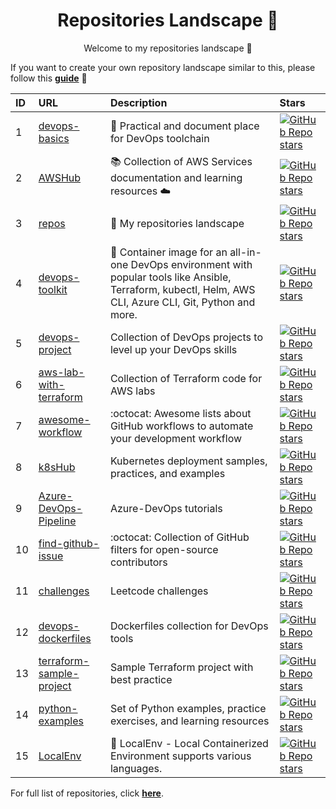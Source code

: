 <h1 align="center">Repositories Landscape 💎</h1>
<p align="center">Welcome to my repositories landscape 👋</p>

If you want to create your own repository landscape similar to this, please follow this [**guide**](./create-repo-landscape.md) 📖


| ID  | URL          | Description                                            | Stars  |
| :-- | :--------------- | :--------------------------------------------- | :------ |
| 1 | <a href="https://github.com/tungbq/devops-basics">devops-basics</a> | 🚀 Practical and document place for DevOps toolchain | <a href="https://github.com/tungbq/devops-basics/stargazers"><img alt="GitHub Repo stars" src="https://img.shields.io/github/stars/tungbq/devops-basics?style=flat"/></a> |
| 2 | <a href="https://github.com/tungbq/AWSHub">AWSHub</a> | 📚 Collection of AWS Services documentation and learning resources ☁️ | <a href="https://github.com/tungbq/AWSHub/stargazers"><img alt="GitHub Repo stars" src="https://img.shields.io/github/stars/tungbq/AWSHub?style=flat"/></a> |
| 3 | <a href="https://github.com/tungbq/repos">repos</a> | 🚀 My repositories landscape | <a href="https://github.com/tungbq/repos/stargazers"><img alt="GitHub Repo stars" src="https://img.shields.io/github/stars/tungbq/repos?style=flat"/></a> |
| 4 | <a href="https://github.com/tungbq/devops-toolkit">devops-toolkit</a> | 🐳 Container image for an all-in-one DevOps environment with popular tools like Ansible, Terraform, kubectl, Helm, AWS CLI, Azure CLI, Git, Python and more. | <a href="https://github.com/tungbq/devops-toolkit/stargazers"><img alt="GitHub Repo stars" src="https://img.shields.io/github/stars/tungbq/devops-toolkit?style=flat"/></a> |
| 5 | <a href="https://github.com/tungbq/devops-project">devops-project</a> | Collection of DevOps projects to level up your DevOps skills | <a href="https://github.com/tungbq/devops-project/stargazers"><img alt="GitHub Repo stars" src="https://img.shields.io/github/stars/tungbq/devops-project?style=flat"/></a> |
| 6 | <a href="https://github.com/tungbq/aws-lab-with-terraform">aws-lab-with-terraform</a> | Collection of Terraform code for AWS labs | <a href="https://github.com/tungbq/aws-lab-with-terraform/stargazers"><img alt="GitHub Repo stars" src="https://img.shields.io/github/stars/tungbq/aws-lab-with-terraform?style=flat"/></a> |
| 7 | <a href="https://github.com/tungbq/awesome-workflow">awesome-workflow</a> | :octocat: Awesome lists about GitHub workflows to automate your development workflow | <a href="https://github.com/tungbq/awesome-workflow/stargazers"><img alt="GitHub Repo stars" src="https://img.shields.io/github/stars/tungbq/awesome-workflow?style=flat"/></a> |
| 8 | <a href="https://github.com/tungbq/k8sHub">k8sHub</a> | Kubernetes deployment samples, practices, and examples | <a href="https://github.com/tungbq/k8sHub/stargazers"><img alt="GitHub Repo stars" src="https://img.shields.io/github/stars/tungbq/k8sHub?style=flat"/></a> |
| 9 | <a href="https://github.com/tungbq/Azure-DevOps-Pipeline">Azure-DevOps-Pipeline</a> | Azure-DevOps tutorials | <a href="https://github.com/tungbq/Azure-DevOps-Pipeline/stargazers"><img alt="GitHub Repo stars" src="https://img.shields.io/github/stars/tungbq/Azure-DevOps-Pipeline?style=flat"/></a> |
| 10 | <a href="https://github.com/tungbq/find-github-issue">find-github-issue</a> | :octocat: Collection of GitHub filters for open-source contributors | <a href="https://github.com/tungbq/find-github-issue/stargazers"><img alt="GitHub Repo stars" src="https://img.shields.io/github/stars/tungbq/find-github-issue?style=flat"/></a> |
| 11 | <a href="https://github.com/tungbq/challenges">challenges</a> | Leetcode challenges | <a href="https://github.com/tungbq/challenges/stargazers"><img alt="GitHub Repo stars" src="https://img.shields.io/github/stars/tungbq/challenges?style=flat"/></a> |
| 12 | <a href="https://github.com/tungbq/devops-dockerfiles">devops-dockerfiles</a> | Dockerfiles collection for DevOps tools | <a href="https://github.com/tungbq/devops-dockerfiles/stargazers"><img alt="GitHub Repo stars" src="https://img.shields.io/github/stars/tungbq/devops-dockerfiles?style=flat"/></a> |
| 13 | <a href="https://github.com/tungbq/terraform-sample-project">terraform-sample-project</a> | Sample Terraform project with best practice | <a href="https://github.com/tungbq/terraform-sample-project/stargazers"><img alt="GitHub Repo stars" src="https://img.shields.io/github/stars/tungbq/terraform-sample-project?style=flat"/></a> |
| 14 | <a href="https://github.com/tungbq/python-examples">python-examples</a> | Set of Python examples, practice exercises, and learning resources | <a href="https://github.com/tungbq/python-examples/stargazers"><img alt="GitHub Repo stars" src="https://img.shields.io/github/stars/tungbq/python-examples?style=flat"/></a> |
| 15 | <a href="https://github.com/tungbq/LocalEnv">LocalEnv</a> | 🐳 LocalEnv - Local Containerized Environment supports various languages. | <a href="https://github.com/tungbq/LocalEnv/stargazers"><img alt="GitHub Repo stars" src="https://img.shields.io/github/stars/tungbq/LocalEnv?style=flat"/></a> |

For full list of repositories, click [**here**](https://github.com/tungbq?tab=repositories&q=&type=&language=&sort=stargazers).
